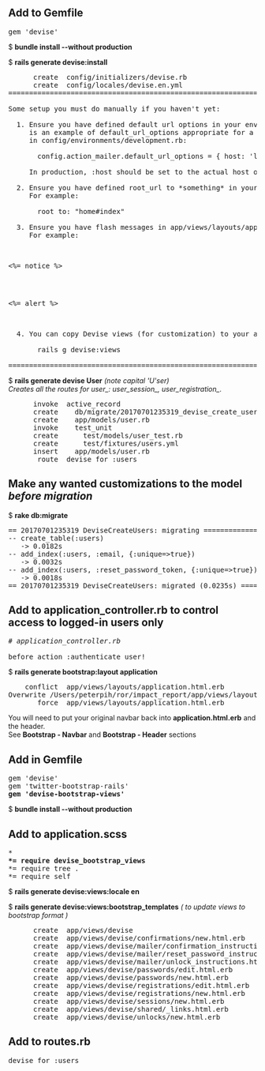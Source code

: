 <h2>Add to Gemfile</h2>

<pre>
gem 'devise' 
</pre>

$ <b>bundle install --without production</b>

$ <b>rails generate devise:install</b>

<pre>
      create  config/initializers/devise.rb
      create  config/locales/devise.en.yml
===============================================================================

Some setup you must do manually if you haven't yet:

  1. Ensure you have defined default url options in your environments files. Here
     is an example of default_url_options appropriate for a development environment
     in config/environments/development.rb:

       config.action_mailer.default_url_options = { host: 'localhost', port: 3000 }

     In production, :host should be set to the actual host of your application.

  2. Ensure you have defined root_url to *something* in your config/routes.rb.
     For example:

       root to: "home#index"

  3. Ensure you have flash messages in app/views/layouts/application.html.erb.
     For example:

       <p class="notice"><%= notice %></p>
       <p class="alert"><%= alert %></p>

  4. You can copy Devise views (for customization) to your app by running:

       rails g devise:views

===============================================================================
</pre>

$ <b> rails generate devise User</b> <em>(note capital 'U'ser)</em>   
<em>Creates all the routes for user_: user_session_, user_registration_.</em>

<pre>
      invoke  active_record
      create    db/migrate/20170701235319_devise_create_users.rb
      create    app/models/user.rb
      invoke    test_unit
      create      test/models/user_test.rb
      create      test/fixtures/users.yml
      insert    app/models/user.rb
       route  devise_for :users
</pre>

<h2>Make any wanted customizations to the model <em>before migration</em></h2>

$ <b>rake db:migrate</b>

<pre>
== 20170701235319 DeviseCreateUsers: migrating ================================
-- create_table(:users)
   -> 0.0182s
-- add_index(:users, :email, {:unique=>true})
   -> 0.0032s
-- add_index(:users, :reset_password_token, {:unique=>true})
   -> 0.0018s
== 20170701235319 DeviseCreateUsers: migrated (0.0235s) =======================
</pre>


<h2>Add to application_controller.rb to control access to logged-in users only</h2>

<pre>
<em># application_controller.rb</em>

before_action :authenticate_user!
</pre>

$ <b>rails generate bootstrap:layout application</b>

<pre>
    conflict  app/views/layouts/application.html.erb
Overwrite /Users/peterpih/ror/impact_report/app/views/layouts/application.html.erb? (enter "h" for help) [Ynaqdh] <b>Y</b>
       force  app/views/layouts/application.html.erb
</pre>

You will need to put your original navbar back into <b>application.html.erb</b> and the header.  
See <b>Bootstrap - Navbar</b> and <b>Bootstrap - Header</b> sections

<h2>Add in Gemfile</h2>

<pre>
gem 'devise'
gem 'twitter-bootstrap-rails'
<b>gem 'devise-bootstrap-views'</b>
</pre>

$ <b>bundle install --without production</b>

<h2>Add to application.scss</h2>

<pre>
*
<b>*= require devise_bootstrap_views</b>
*= require tree .
*= require self
</pre>

$ <b>rails generate devise:views:locale en</b>

$ <b>rails generate devise:views:bootstrap_templates</b>  <em>( to update views to bootstrap format )</em>

<pre>
      create  app/views/devise
      create  app/views/devise/confirmations/new.html.erb
      create  app/views/devise/mailer/confirmation_instructions.html.erb
      create  app/views/devise/mailer/reset_password_instructions.html.erb
      create  app/views/devise/mailer/unlock_instructions.html.erb
      create  app/views/devise/passwords/edit.html.erb
      create  app/views/devise/passwords/new.html.erb
      create  app/views/devise/registrations/edit.html.erb
      create  app/views/devise/registrations/new.html.erb
      create  app/views/devise/sessions/new.html.erb
      create  app/views/devise/shared/_links.html.erb
      create  app/views/devise/unlocks/new.html.erb
</pre>

<h2>Add to routes.rb</h2>

<pre>
devise_for :users
</pre>
